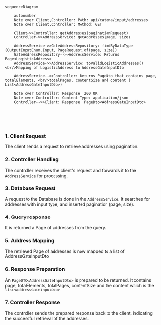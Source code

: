 ````mermaid
sequenceDiagram

    autonumber
    Note over Client,Controller: Path: api/catena/input/addresses
    Note over Client,Controller: Method: GET

    Client->>Controller: getAddresses(paginationRequest)
    Controller->>AddressService: getAddresses(page, size)

    AddressService->>GateAddressRepository: findByDataType (OutputInputEnum.Input, PageRequest.of(page, size))
    GateAddressRepository-->>AddressService: Returns  Page<LogisticAddress>
    AddressService->>AddressService: toValidLogisticAddresses() <br/>Mapping of LogisticAddress to AddressGateInputDto 

    AddressService-->>Controller: Returns PageDto that contains page, totalElements, <br/>totalPages, contentSize and content ( List<AddressGateInputDto>)

    Note over Controller: Response: 200 OK 
    Note over Controller: Content-Type: application/json
    Controller-->>Client: Response: PageDto<AddressGateInputDto>






````

### 1. Client Request

The client sends a request to retrieve addresses using pagination.

### 2. Controller Handling

The controller receives the client's request and forwards it to the `AddressService` for processing.

### 3. Database Request

A request to the Database is done in the `AddressService`. It searches for addresses with input type, and inserted pagination (page, size).

### 4. Query response

It is returned a Page of addresses from the query.

### 5. Address Mapping

The retrieved Page of addresses is now mapped to a list of AddressGateInputDto

### 6. Response Preparation

An `PageDTO<AddressGateInputDto>` is prepared to be returned. It contains page, totalElements, totalPages, contentSize and the content which is
the `list<AddressGateInputDto>`

### 7. Controller Response

The controller sends the prepared response back to the client, indicating the successful retrieval of the addresses.